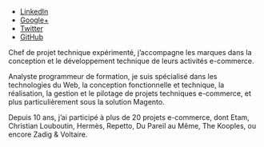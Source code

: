 <!--
title = Arnaud Ligny, Chef de projet technique Web
avatar = http://gravatar.com/avatar/7aaf0ad68aea0b1ef57e6dddb1fb11ce
-->
* [LinkedIn](http://www.linkedin.com/in/narno)
* [Google+](https://plus.google.com/113514091842394570177?rel=author)
* [Twitter](http://twitter.com/ArnaudLigny)
* [GitHub](https://github.com/Narno)

Chef de projet technique expérimenté, j’accompagne les marques dans la conception et le développement technique de leurs activités e-commerce.

Analyste programmeur de formation, je suis spécialisé dans les technologies du Web, la conception fonctionnelle et technique, la réalisation, la gestion et le pilotage de projets techniques e-commerce, et plus particulièrement sous la solution Magento.

Depuis 10 ans, j’ai participé à plus de 20 projets e-commerce, dont Etam, Christian Louboutin, Hermès, Repetto, Du Pareil au Même, The Kooples, ou encore Zadig & Voltaire.
